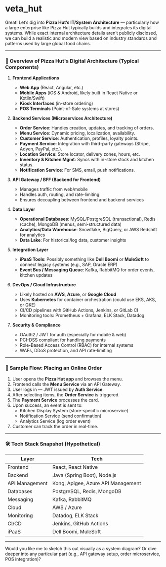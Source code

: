 # veta_hut

Great! Let’s dig into **Pizza Hut’s IT/System Architecture** — particularly how a large enterprise like Pizza Hut typically builds and integrates its digital systems. While exact internal architecture details aren’t publicly disclosed, we can build a realistic and modern view based on industry standards and patterns used by large global food chains.

---

### 🍕 **Overview of Pizza Hut's Digital Architecture (Typical Components)**

1. **Frontend Applications**
   - **Web App** (React, Angular, etc.)
   - **Mobile Apps** (iOS & Android, likely built in React Native or Kotlin/Swift)
   - **Kiosk Interfaces** (in-store ordering)
   - **POS Terminals** (Point-of-Sale systems at stores)

2. **Backend Services (Microservices Architecture)**
   - **Order Service**: Handles creation, updates, and tracking of orders.
   - **Menu Service**: Dynamic pricing, localization, availability.
   - **Customer Service**: Authentication, profiles, loyalty points.
   - **Payment Service**: Integration with third-party gateways (Stripe, Adyen, PayPal, etc.).
   - **Location Service**: Store locator, delivery zones, hours, etc.
   - **Inventory & Kitchen Mgmt**: Syncs with in-store stock and kitchen status.
   - **Notification Service**: For SMS, email, push notifications.

3. **API Gateway / BFF (Backend for Frontend)**
   - Manages traffic from web/mobile
   - Handles auth, routing, and rate-limiting
   - Ensures decoupling between frontend and backend services

4. **Data Layer**
   - **Operational Databases**: MySQL/PostgreSQL (transactional), Redis (cache), MongoDB (menus, semi-structured data)
   - **Analytics/Data Warehouse**: Snowflake, BigQuery, or AWS Redshift for analytics
   - **Data Lake**: For historical/log data, customer insights

5. **Integration Layer**
   - **iPaaS Tools**: Possibly something like **Dell Boomi** or **MuleSoft** to connect legacy systems (e.g., SAP, Oracle ERP)
   - **Event Bus / Messaging Queue**: Kafka, RabbitMQ for order events, kitchen updates

6. **DevOps / Cloud Infrastructure**
   - Likely hosted on **AWS**, **Azure**, or **Google Cloud**
   - Uses **Kubernetes** for container orchestration (could use EKS, AKS, or GKE)
   - CI/CD pipelines with GitHub Actions, Jenkins, or GitLab CI
   - Monitoring tools: Prometheus + Grafana, ELK Stack, Datadog

7. **Security & Compliance**
   - OAuth2 / JWT for auth (especially for mobile & web)
   - PCI-DSS compliant for handling payments
   - Role-Based Access Control (RBAC) for internal systems
   - WAFs, DDoS protection, and API rate-limiting

---

### 🧩 Sample Flow: **Placing an Online Order**

1. User opens the **Pizza Hut app** and browses the menu.
2. Frontend calls the **Menu Service** via an API Gateway.
3. User logs in — JWT issued by **Auth Service**.
4. After selecting items, the **Order Service** is triggered.
5. The **Payment Service** processes the card.
6. Upon success, an event is sent to:
   - Kitchen Display System (store-specific microservice)
   - Notification Service (send confirmation)
   - Analytics Service (log order event)
7. Customer can track the order in real-time.

---

### 🛠️ Tech Stack Snapshot (Hypothetical)

| Layer | Tech |
|------|------|
| Frontend | React, React Native |
| Backend | Java (Spring Boot), Node.js |
| API Management | Kong, Apigee, Azure API Management |
| Databases | PostgreSQL, Redis, MongoDB |
| Messaging | Kafka, RabbitMQ |
| Cloud | AWS / Azure |
| Monitoring | Datadog, ELK Stack |
| CI/CD | Jenkins, GitHub Actions |
| iPaaS | Dell Boomi, MuleSoft |

---

Would you like me to sketch this out visually as a system diagram? Or dive deeper into any particular part (e.g., API gateway setup, order microservice, POS integration)?
